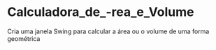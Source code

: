 # Calculadora_de_-rea_e_Volume
Cria uma janela Swing para calcular a área ou o volume de uma forma geométrica
